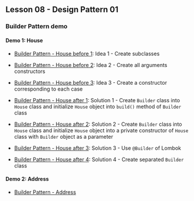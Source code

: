 ## Lesson 08 - Design Pattern 01
### Builder Pattern demo

#### Demo 1: House

- [Builder Pattern - House before 1](src/main/java/house/before1): Idea 1 - Create subclasses

- [Builder Pattern - House before 2](src/main/java/house/before2): Idea 2 - Create all arguments constructors

- [Builder Pattern - House before 3](src/main/java/house/before3): Idea 3 - Create a constructor corresponding to each case

- [Builder Pattern - House after 1](src/main/java/house/after1): Solution 1 - Create `Builder` class into `House` class and initialize `House` object into `build()` method of `Builder` class

- [Builder Pattern - House after 2](src/main/java/house/after2): Solution 2 - Create `Builder` class into `House` class and initialize `House` object into a private constructor of `House` class with `Builder` object as a parameter

- [Builder Pattern - House after 3](src/main/java/house/after3): Solution 3 - Use `@Builder` of Lombok

- [Builder Pattern - House after 4](src/main/java/house/after4): Solution 4 - Create separated `Builder` class

#### Demo 2: Address

- [Builder Pattern - Address](src/main/java/address)
